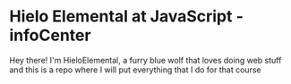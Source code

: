 # Hielo Elemental at JavaScript - infoCenter

Hey there! I'm HieloElemental, a furry blue wolf that loves doing web stuff and this is a repo where I will put everything that I do for that course

